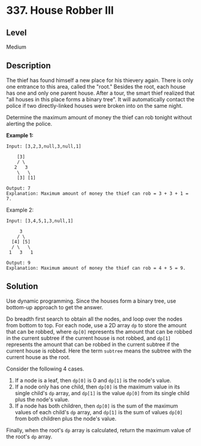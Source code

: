 # 337. House Robber III
## Level
Medium

## Description
The thief has found himself a new place for his thievery again. There is only one entrance to this area, called the "root." Besides the root, each house has one and only one parent house. After a tour, the smart thief realized that "all houses in this place forms a binary tree". It will automatically contact the police if two directly-linked houses were broken into on the same night.

Determine the maximum amount of money the thief can rob tonight without alerting the police.

**Example 1:**
```
Input: [3,2,3,null,3,null,1]

    [3]
    / \
   2   3
    \   \ 
    [3] [1]

Output: 7 
Explanation: Maximum amount of money the thief can rob = 3 + 3 + 1 = 7.
```
Example 2:
```
Input: [3,4,5,1,3,null,1]

     3
    / \
  [4] [5]
  / \   \ 
 1   3   1

Output: 9
Explanation: Maximum amount of money the thief can rob = 4 + 5 = 9.
```

## Solution
Use dynamic programming. Since the houses form a binary tree, use bottom-up approach to get the answer.

Do breadth first search to obtain all the nodes, and loop over the nodes from bottom to top. For each node, use a 2D array `dp` to store the amount that can be robbed, where `dp[0]` represents the amount that can be robbed in the current subtree if the current house is not robbed, and `dp[1]` represents the amount that can be robbed in the current subtree if the current house is robbed. Here the term `subtree` means the subtree with the current house as the root.

Consider the following 4 cases.

1. If a node is a leaf, then `dp[0]` is 0 and `dp[1]` is the node's value.
2. If a node only has one child, then `dp[0]` is the maximum value in its single child's `dp` array, and `dp[1]` is the value `dp[0]` from its single child plus the node's value.
3. If a node has both children, then `dp[0]` is the sum of the maximum values of each child's `dp` array, and `dp[1]` is the sum of values `dp[0]` from both children plus the node's value.

Finally, when the root's `dp` array is calculated, return the maximum value of the root's `dp` array.

